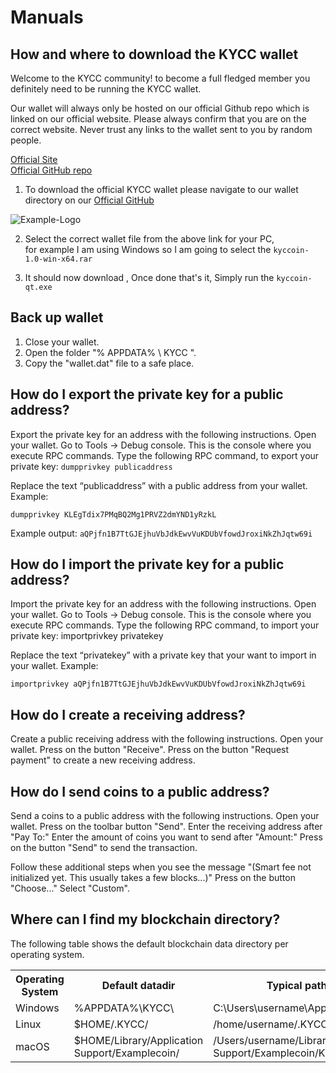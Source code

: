 Manuals
=============

How and where to download the KYCC wallet
---------------------

Welcome to the KYCC community! 
to become a full fledged member you definitely need to be running the KYCC wallet.

Our wallet will always only be hosted on our official Github repo which is linked on our official website. Please always confirm that you are on the correct website. Never trust any links to the wallet sent to you by random people.

   [Official Site](https://kyccoin.io/kycc-wallet/)  
   [Official GitHub repo](https://github.com/KYCCOIN/kyccoin/releases)  

1) To download the official KYCC wallet please navigate to our wallet directory on our [Official GitHub](https://github.com/KYCCOIN/kyccoin/releases)

![Example-Logo](https://i.imgur.com/TwXZ3tZ.jpg)

2) Select the correct wallet file from the above link for your PC,   
   for example I am using Windows so I am going to select the `kyccoin-1.0-win-x64.rar`   

3) It should now download , Once done that's it, Simply run the `kyccoin-qt.exe`

Back up wallet
---------------------
1) Close your wallet.
2) Open the folder "% APPDATA% \ KYCC \".
3) Copy the "wallet.dat" file to a safe place.

How do I export the private key for a public address?
---------------------
Export the private key for an address with the following instructions.
Open your wallet.
Go to Tools -> Debug console.
This is the console where you execute RPC commands.
Type the following RPC command, to export your private key:
`dumpprivkey publicaddress`

Replace the text “publicaddress” with a public address from your wallet.
Example:

    dumpprivkey KLEgTdix7PMqBQ2Mg1PRVZ2dmYND1yRzkL

Example output:
`aQPjfn1B7TtGJEjhuVbJdkEwvVuKDUbVfowdJroxiNkZhJqtw69i`

How do I import the private key for a public address?
---------------------
Import the private key for an address with the following instructions.
Open your wallet.
Go to Tools -> Debug console.
This is the console where you execute RPC commands.
Type the following RPC command, to import your private key:
importprivkey privatekey

Replace the text “privatekey” with a private key that your want to import in your wallet.
Example:

    importprivkey aQPjfn1B7TtGJEjhuVbJdkEwvVuKDUbVfowdJroxiNkZhJqtw69i

How do I create a receiving address?
---------------------
Create a public receiving address with the following instructions.
Open your wallet.
Press on the button "Receive".
Press on the button "Request payment" to create a new receiving address.

How do I send coins to a public address?
---------------------
Send a coins to a public address with the following instructions.
Open your wallet.
Press on the toolbar button "Send".
Enter the receiving address after "Pay To:"
Enter the amount of coins you want to send after "Amount:"
Press on the button "Send" to send the transaction.

Follow these additional steps when you see the message "(Smart fee not initialized yet. This usually takes a few blocks...)"
Press on the button "Choose..."
Select "Custom".

Where can I find my blockchain directory?
---------------------
The following table shows the default blockchain data directory per operating system.

<table>
<th>Operating System</th><th>Default datadir</th><th>Typical path to configuration file</th>
<tr><td>Windows</td><td>%APPDATA%\KYCC\</td><td>C:\Users\username\AppData\Roaming\KYCC\KYCC.conf</td>
<tr><td>Linux</td><td>$HOME/.KYCC/</td><td>/home/username/.KYCC/KYCC.conf</td>
<tr><td>macOS</td><td>$HOME/Library/Application Support/Examplecoin/</td><td>/Users/username/Library/Application Support/Examplecoin/KYCC.conf</td>
</table>
